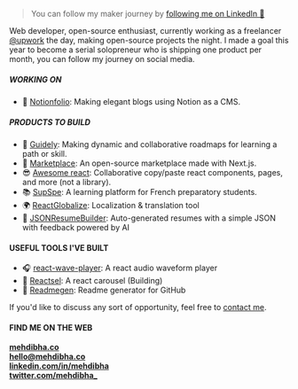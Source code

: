 > You can follow my maker journey by [following me on LinkedIn 💌](https://www.linkedin.com/in/mehdibha)

Web developer, open-source enthusiast, currently working as a freelancer <a href="https://www.upwork.com/freelancers/~01bf255619b222c4d2">@upwork</a> the day, making open-source projects the night.
I made a goal this year to become a serial solopreneur who is shipping one product per month, you can follow my journey on social media.

##### WORKING ON
- 📖 [Notionfolio](https://notionfol.io): Making elegant blogs using Notion as a CMS.

##### PRODUCTS TO BUILD
- 🚀 [Guidely](https://mehdibha.co/projects/guidely): Making dynamic and collaborative roadmaps for learning a path or skill.
- 🛒 [Marketplace](https://mehdibha.co/projects/guidely): An open-source marketplace made with Next.js.
- 😎 [Awesome react](https://mehdibha.co/projects/guidely): Collaborative copy/paste react components, pages, and more (not a library).
- 📚 [SupSpe](https://mehdibha.co/projects/guidely): A learning platform for French preparatory students.
- 🌍 [ReactGlobalize](https://mehdibha.co/projects/guidely): Localization & translation tool
- 📄 [JSONResumeBuilder](https://mehdibha.co/projects/reactsel): Auto-generated resumes with a simple JSON with feedback powered by AI

#### USEFUL TOOLS I'VE BUILT
- 🎧 [react-wave-player](https://github.com/mehdibha/react-wave-player): A react audio waveform player
- 🎠 [Reactsel](https://mehdibha.co/projects/reactsel): A react carousel (Building)
- 📜 [Readmegen](https://mehdibha.co/projects/reactsel): Readme generator for GitHub

If you'd like to discuss any sort of opportunity, feel free to [contact me](mailto:hello@mehdibha.co).

#### FIND ME ON THE WEB
**<a href="https://www.mehdibha.com">mehdibha.co</a>**<br/>
**hello@mehdibha.co**<br/>
**<a href="https://www.linkedin.com/in/mehdibha/">linkedin.com/in/mehdibha</a>**<br/>
**<a href="https://twitter.com/mehdibha_">twitter.com/mehdibha_</a>**
